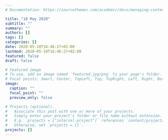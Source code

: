```yaml
---
# Documentation: https://sourcethemes.com/academic/docs/managing-content/

title: "18 May 2020"
subtitle: ""
summary: ""
authors: []
tags: []
categories: []
date: 2020-05-18T16:46:27+02:00
lastmod: 2020-05-18T16:46:27+02:00
featured: false
draft: false

# Featured image
# To use, add an image named `featured.jpg/png` to your page's folder.
# Focal points: Smart, Center, TopLeft, Top, TopRight, Left, Right, BottomLeft, Bottom, BottomRight.
image:
  caption: ""
  focal_point: ""
  preview_only: false

# Projects (optional).
#   Associate this post with one or more of your projects.
#   Simply enter your project's folder or file name without extension.
#   E.g. `projects = ["internal-project"]` references `content/project/deep-learning/index.md`.
#   Otherwise, set `projects = []`.
projects: []
---
```

